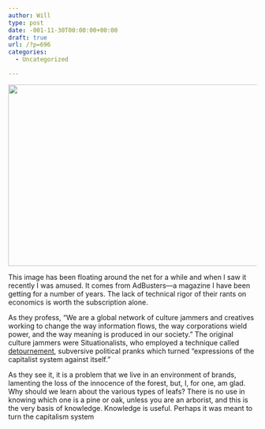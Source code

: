 ```yaml
---
author: Will
type: post
date: -001-11-30T00:00:00+00:00
draft: true
url: /?p=696
categories:
  - Uncategorized

---
```

<img loading="lazy" class="alignnone" title="Name These Brands" src="http://www.adbusters.org/files/imagecache/item-image-full/images/adbusters_84_name-these.jpg" alt="" width="668" height="368" />

This image has been floating around the net for a while and when I saw it recently I was amused. It comes from AdBusters—a magazine I have been getting for a number of years. The lack of technical rigor of their rants on economics is worth the subscription alone.

As they profess, &#8220;We are a global network of culture jammers and creatives working to change the way information flows, the way corporations wield power, and the way meaning is produced in our society.&#8221; The original culture jammers were Situationalists, who employed a technique called [detournement][1], subversive political pranks which turned &#8220;expressions of the capitalist system against itself.&#8221;

As they see it, it is a problem that we live in an environment of brands, lamenting the loss of the innocence of the forest, but, I, for one, am glad. Why should we learn about the various types of leafs? There is no use in knowing which one is a pine or oak, unless you are an arborist, and this is the very basis of knowledge. Knowledge is useful. Perhaps it was meant to turn the capitalism system

 [1]: http://en.wikipedia.org/wiki/D%C3%A9tournement